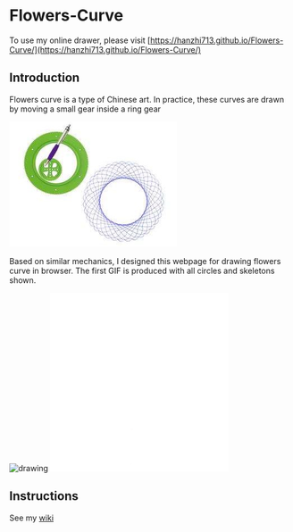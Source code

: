 # Flowers-Curve

To use my online drawer, please visit [https://hanzhi713.github.io/Flowers-Curve/](https://hanzhi713.github.io/Flowers-Curve/)

## Introduction

Flowers curve is a type of Chinese art. In practice, these curves are drawn by moving a small gear inside a ring gear

![demo](docs/demo.jpg)

Based on similar mechanics, I designed this webpage for drawing flowers curve in browser. 
The first GIF is produced with all circles and skeletons shown.

![drawing](docs/demo.gif)  ![drawing2](docs/demo-no-skeleton.gif)

## Instructions

See my [wiki](https://github.com/hanzhi713/Flowers-Curve/wiki)